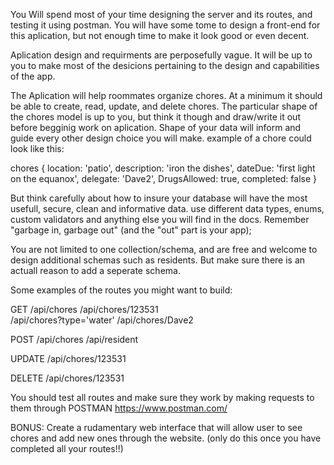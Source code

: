 You Will spend most of your time designing the server and its routes, and testing it using postman. You will have some tome to design a front-end for this aplication, but not enough time to make it look good or even decent.

Aplication design and requirments are perposefully vague. It will be up to you to make most of the desicions pertaining to the design and capabilities of the app.

The Aplication will help roommates organize chores. At a minimum it should be able to create, read, update, and delete chores. The particular shape of the chores model is up to you, but think it though and draw/write it out before begginig work on aplication. Shape of your data will inform and guide every other design choice you will make. example of a chore could look like this:

chores {
location: 'patio',
description: 'iron the dishes',
dateDue: 'first light on the equanox',
delegate: 'Dave2',
DrugsAllowed: true,
completed: false
}

But think carefully about how to insure your database will have the most usefull, secure, clean and informative data. use different data types, enums, custom validators and anything else you will find in the docs. Remember "garbage in, garbage out" (and the "out" part is your app);

You are not limited to one collection/schema, and are free and welcome to design additional schemas such as residents. But make sure there is an actuall reason to add a seperate schema.

Some examples of the routes you might want to build:

GET
/api/chores
/api/chores/123531  
/api/chores?type='water'
/api/chores/Dave2

POST
/api/chores
/api/resident

UPDATE
/api/chores/123531

DELETE
/api/chores/123531

You should test all routes and make sure they work by making requests to them through POSTMAN https://www.postman.com/

BONUS: 
  Create a rudamentary web interface that will allow user to see chores and add new ones through the website. (only do this once you have completed all your routes!!)